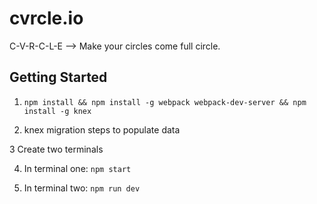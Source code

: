 # cvrcle.io
C-V-R-C-L-E --> Make your circles come full circle. 

## Getting Started
1) `npm install && npm install -g webpack webpack-dev-server && npm install -g knex`

2) knex migration steps to populate data

3 Create two terminals

4) In terminal one: `npm start`

5) In terminal two: `npm run dev`
